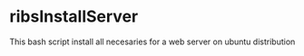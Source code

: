 # ribsInstallServer
This bash script install all necesaries for a web server on ubuntu distribution
